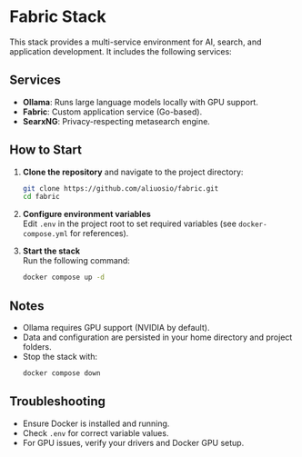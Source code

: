 # Fabric Stack

This stack provides a multi-service environment for AI, search, and application development. It includes the following services:

## Services

- **Ollama**: Runs large language models locally with GPU support.
- **Fabric**: Custom application service (Go-based).
- **SearxNG**: Privacy-respecting metasearch engine.

## How to Start

1. **Clone the repository** and navigate to the project directory:
   ```sh
   git clone https://github.com/aliuosio/fabric.git
   cd fabric
   ```

2. **Configure environment variables**  
   Edit `.env` in the project root to set required variables (see `docker-compose.yml` for references).

3. **Start the stack**  
   Run the following command:
   ```sh
   docker compose up -d
   ```

## Notes

- Ollama requires GPU support (NVIDIA by default).
- Data and configuration are persisted in your home directory and project folders.
- Stop the stack with:
   ```sh
   docker compose down
   ```

## Troubleshooting

- Ensure Docker is installed and running.
- Check `.env` for correct variable values.
- For GPU issues, verify your drivers and Docker GPU setup.

